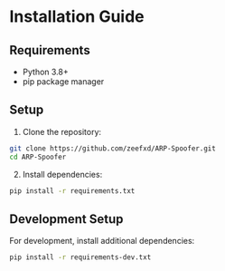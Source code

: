 # Installation Guide

## Requirements
- Python 3.8+
- pip package manager

## Setup

1. Clone the repository:
```bash
git clone https://github.com/zeefxd/ARP-Spoofer.git
cd ARP-Spoofer
```
2. Install dependencies:
```bash
pip install -r requirements.txt
```
## Development Setup
For development, install additional dependencies:
```bash
pip install -r requirements-dev.txt
```